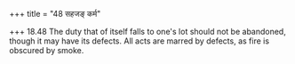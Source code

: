 +++
title = "48 सहजङ् कर्म"

+++
18.48 The duty that of itself falls to one's lot should not be
abandoned, though it may have its defects. All acts are marred by
defects, as fire is obscured by smoke.
